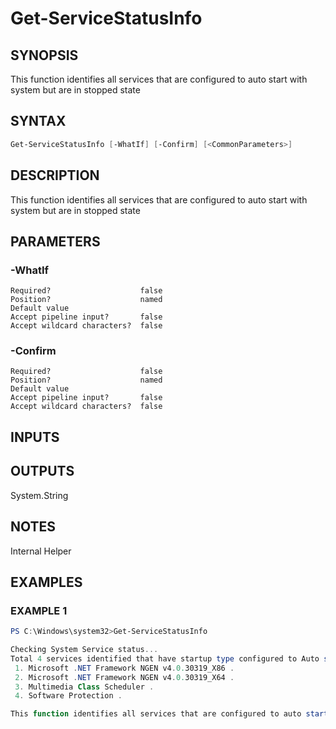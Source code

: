 ﻿# Get-ServiceStatusInfo
## SYNOPSIS
This function identifies all services that are configured to auto start with system but are in stopped state

## SYNTAX
```powershell
Get-ServiceStatusInfo [-WhatIf] [-Confirm] [<CommonParameters>]
```

## DESCRIPTION
This function identifies all services that are configured to auto start with system but are in stopped state

## PARAMETERS
### -WhatIf <SwitchParameter>

```
Required?                    false
Position?                    named
Default value
Accept pipeline input?       false
Accept wildcard characters?  false
```
 
### -Confirm <SwitchParameter>

```
Required?                    false
Position?                    named
Default value
Accept pipeline input?       false
Accept wildcard characters?  false
```

## INPUTS


## OUTPUTS
System.String

## NOTES
Internal Helper

## EXAMPLES
### EXAMPLE 1
```powershell
PS C:\Windows\system32>Get-ServiceStatusInfo

Checking System Service status...
Total 4 services identified that have startup type configured to Auto start, but are in stopped state.
 1. Microsoft .NET Framework NGEN v4.0.30319_X86 .
 2. Microsoft .NET Framework NGEN v4.0.30319_X64 .
 3. Multimedia Class Scheduler .
 4. Software Protection .

This function identifies all services that are configured to auto start with system but are in stopped state
```



